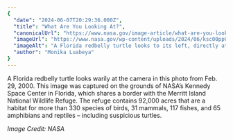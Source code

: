 ```yaml
---
{
  "date": "2024-06-07T20:29:36.000Z",
  "title": "What Are You Looking At?",
  "canonicalUrl": "https://www.nasa.gov/image-article/what-are-you-looking-at/",
  "imageUrl": "https://www.nasa.gov/wp-content/uploads/2024/06/ksc00pp0306orig.jpg",
  "imageAlt": "A Florida redbelly turtle looks to its left, directly at the camera. The turtle takes up most of the image. Its head and body peek out from its shell. The top of the shell is dark brown with lighter brown patterns; the underside is a pale tan-yellow. There are small pieces of vegetation stuck to the top of the turtle's shell.",
  "author": "Monika Luabeya"
}
---
```


A Florida redbelly turtle looks warily at the camera in this photo from Feb. 29, 2000. This image was captured on the grounds of NASA’s Kennedy Space Center in Florida, which shares a border with the Merritt Island National Wildlife Refuge. The refuge contains 92,000 acres that are a habitat for more than 330 species of birds, 31 mammals, 117 fishes, and 65 amphibians and reptiles – including suspicious turtles.

_Image Credit: NASA_
